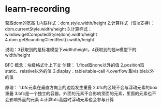 # learn-recording

获取dom的宽高
1.内联样式：dom.style.width/height
2.计算样式（仅ie支持）：dom.currentStyle.width/height
3.计算样式：window.getComputedStyle(dom).width/height
4.dom.getBoundingClientRect().width/height

说明：3获取到的是标准模型下width/height，4获取到的是ie模型下的width/height

BFC
概念：块级格式化上下文
创建：
1.float取none以外的值
2.position取static、relative以外的值
3.display：table/table-cell
4.overflow:取visible以外的值

原理：
1.bfc元素在垂直方向上的边距发生重叠
2.bfc的区域不会与浮动元素的box重叠
3.bfc是一个独立的容器，外面的元素不会影响里面的元素，里面的元素也不会影响外面的元素
4.计算bfc高度时浮动元素也会参与计算
